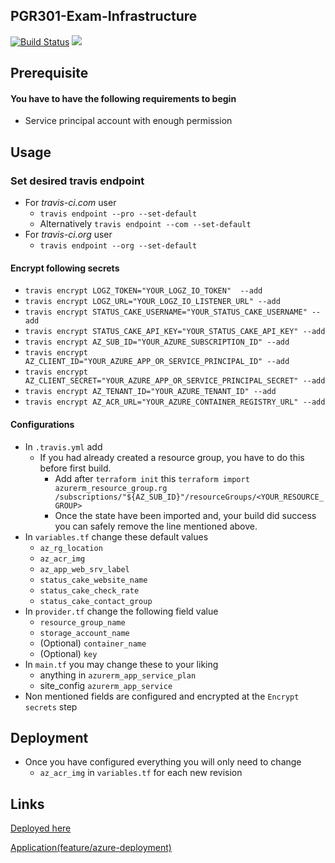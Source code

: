 ## PGR301-Exam-Infrastructure

[![Build Status](https://travis-ci.com/Hannarong98/pgr301-exam-azure-infrastructure.svg?token=DqMpxq41VWvgzW8Fy3oq&branch=master)](https://travis-ci.com/Hannarong98/pgr301-exam-azure-infrastructure) <a href="https://www.statuscake.com" title="Website Uptime Monitoring"><img src="https://app.statuscake.com/button/index.php?Track=5750663&Days=1&Design=3" /></a>


Prerequisite
---
#### You have to have the following requirements to begin
* Service principal account with enough permission

Usage
---
### Set desired travis endpoint
* For _travis-ci.com_ user
    * `travis endpoint --pro --set-default`
    * Alternatively `travis endpoint --com --set-default`
* For _travis-ci.org_ user
    * `travis endpoint --org --set-default`
#### Encrypt following secrets
* `travis encrypt LOGZ_TOKEN="YOUR_LOGZ_IO_TOKEN"  --add`
* `travis encrypt LOGZ_URL="YOUR_LOGZ_IO_LISTENER_URL" --add`
* `travis encrypt STATUS_CAKE_USERNAME="YOUR_STATUS_CAKE_USERNAME" --add`
* `travis encrypt STATUS_CAKE_API_KEY="YOUR_STATUS_CAKE_API_KEY" --add`
* `travis encrypt AZ_SUB_ID="YOUR_AZURE_SUBSCRIPTION_ID" --add`
* `travis encrypt AZ_CLIENT_ID="YOUR_AZURE_APP_OR_SERVICE_PRINCIPAL_ID" --add`
* `travis encrypt AZ_CLIENT_SECRET="YOUR_AZURE_APP_OR_SERVICE_PRINCIPAL_SECRET" --add`
* `travis encrypt AZ_TENANT_ID="YOUR_AZURE_TENANT_ID" --add`
* `travis encrypt AZ_ACR_URL="YOUR_AZURE_CONTAINER_REGISTRY_URL" --add`


#### Configurations

* In `.travis.yml` add
    * If you had already created a resource group, you have to do this before first build.
        * Add after `terraform init` this `terraform import azurerm_resource_group.rg /subscriptions/"${AZ_SUB_ID}"/resourceGroups/<YOUR_RESOURCE_GROUP>`
        * Once the state have been imported and, your build did success you can safely remove the line mentioned above.
* In `variables.tf` change these default values
    * `az_rg_location`
    * `az_acr_img`
    * `az_app_web_srv_label`
    * `status_cake_website_name`
    * `status_cake_check_rate`
    * `status_cake_contact_group`
* In `provider.tf` change the following field value
    * `resource_group_name`
    * `storage_account_name`
    * (Optional) `container_name `
    * (Optional) `key`
* In `main.tf` you may change these to your liking
    * anything in `azurerm_app_service_plan`
    * site_config `azurerm_app_service`
* Non mentioned fields are configured and encrypted at the `Encrypt secrets` step

Deployment
---
* Once you have configured everything you will only need to change
    * `az_acr_img` in `variables.tf` for each new revision

Links
---

[Deployed here](https://pgr301exam.azurewebsites.net/)

[Application(feature/azure-deployment)](https://github.com/Hannarong98/PGR301-Exam-application/tree/feature/azure-deployment)